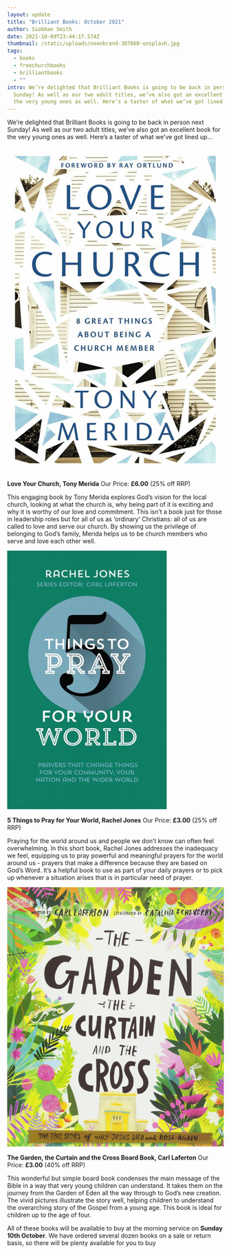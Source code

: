 ```yaml
---
layout: update
title: "Brilliant Books: October 2021"
author: Siobhan Smith
date: 2021-10-09T23:44:17.574Z
thumbnail: /static/uploads/neonbrand-307860-unsplash.jpg
tags:
  - books
  - freechurchbooks
  - brilliantbooks
  - ""
intro: We’re delighted that Brilliant Books is going to be back in person next
  Sunday! As well as our two adult titles, we’ve also got an excellent book for
  the very young ones as well. Here’s a taster of what we’ve got lined up...
---
```

We’re delighted that Brilliant Books is going to be back in person next Sunday! As well as our two adult titles, we’ve also got an excellent book for the very young ones as well. Here’s a taster of what we’ve got lined up...

![](/static/uploads/love-your-church.jpg)

**Love Your Church, Tony Merida**
Our Price: **£6.00** (25% off RRP)

This engaging book by Tony Merida explores God’s vision for the local church, looking at what the church is, why being part of it is exciting and why it is worthy of our love and commitment. This isn’t a book just for those in leadership roles but for all of us as ‘ordinary’ Christians: all of us are called to love and serve our church. By showing us the privilege of belonging to God’s family, Merida helps us to be church members who serve and love each other well.



![](/static/uploads/5-things-to-pray.jpg)

**5 Things to Pray for Your World, Rachel Jones**
Our Price: **£3.00** (25% off RRP)

Praying for the world around us and people we don’t know can often feel overwhelming. In this short book, Rachel Jones addresses the inadequacy we feel, equipping us to pray powerful and meaningful prayers for the world around us - prayers that make a difference because they are based on God’s Word. It’s a helpful book to use as part of your daily prayers or to pick up whenever a situation arises that is in particular need of prayer.



![](/static/uploads/the-garden-the-curtain.jpg)

**The Garden, the Curtain and the Cross Board Book, Carl Laferton**
Our Price: **£3.00** (40% off RRP)

This wonderful but simple board book condenses the main message of the Bible in a way that very young children can understand. It takes them on the journey from the Garden of Eden all the way through to God’s new creation. The vivid pictures illustrate the story well, helping children to understand the overarching story of the Gospel from a young age. This book is ideal for children up to the age of four.

All of these books will be available to buy at the morning service on **Sunday 10th October**. We have ordered several dozen books on a sale or return basis, so there will be plenty available for you to buy